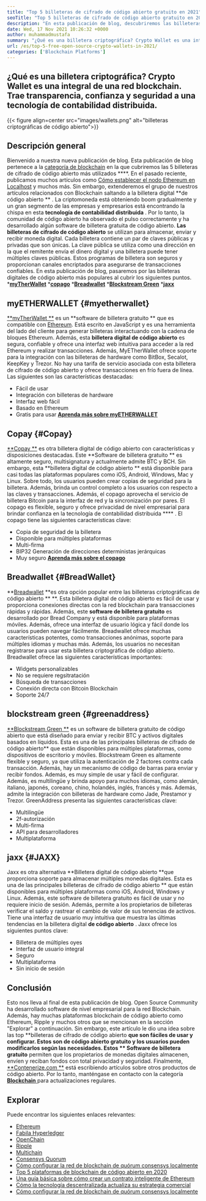 ```yaml
---
title: "Top 5 billeteras de cifrado de código abierto gratuito en 2021" 
seoTitle: "Top 5 billeteras de cifrado de código abierto gratuito en 2021" 
description: "En esta publicación de blog, descubriremos las billeteras de cifrado de código abierto más utilizadas como Breadwallet, Copay, Jaxx, Greenaddress y MyETherWallet." 
date: Wed, 17 Nov 2021 10:26:32 +0000
author: muhammadmustafa
summary: "¿Qué es una billetera criptográfica? Crypto Wallet es una integral de una red blockchain. Trae transparencia, confianza y seguridad a una tecnología de contabilidad distribuida." 
url: /es/top-5-free-open-source-crypto-wallets-in-2021/
categories: ['Blockchain Platforms']
---
```


## ¿Qué es una billetera criptográfica? Crypto Wallet es una integral de una red blockchain. Trae transparencia, confianza y seguridad a una tecnología de contabilidad distribuida.

{{< figure align=center src="images/wallets.png" alt="billeteras criptográficas de código abierto">}}


## Descripción general
Bienvenido a nuestra nueva publicación de blog. Esta publicación de blog pertenece a la [categoría de blockchain][1] en la que cubriremos las 5 billeteras de cifrado de código abierto más utilizados ****. En el pasado reciente, publicamos muchos artículos como [Cómo establecer el nodo Ethereum en Localhost][2] y muchos más. Sin embargo, extenderemos el grupo de nuestros artículos relacionados con Blockchain saltando a la billetera digital  **de código abierto ** . La criptomoneda está obteniendo boom gradualmente y un gran segmento de las empresas y empresarios está encontrando la chispa en esta  **tecnología de contabilidad distribuida**  . Por lo tanto, la comunidad de código abierto ha observado el pulso correctamente y ha desarrollado algún software de billetera gratuita de código abierto.
**Las billeteras de cifrado de código abierto**  se utilizan para almacenar, enviar y recibir moneda digital. Cada billetera contiene un par de claves públicas y privadas que son únicas. La clave pública se utiliza como una dirección en la que el remitente envía el dinero digital y una billetera puede tener múltiples claves públicas. Estos programas de billetera son seguros y proporcionan canales encriptados para asegurarse de transacciones confiables. En esta publicación de blog, pasaremos por las billeteras digitales de código abierto más populares al cubrir los siguientes puntos.
  ***[myTherWallet][3]** 
  ***[copago][4]** 
  ***[Breadwallet][5]** 
  ***[Blockstream Green][6]** 
  ***[jaxx][7]** 

## myETHERWALLET   {#myetherwallet}
[**myTherWallet **][8] es un  **software de billetera gratuito **  que es compatible con [Ethereum][9]. Está escrito en JavaScript y es una herramienta del lado del cliente para generar billeteras interactuando con la cadena de bloques Ethereum. Además, esta  **billetera digital de código abierto**   es segura, confiable y ofrece una interfaz web intuitiva para acceder a la red Ethereum y realizar transacciones. Además, MyETherWallet ofrece soporte para la integración con las billeteras de hardware como BitBox, Secalot, KeepKey y Trezor. No hay una tarifa de servicio asociada con esta billetera de cifrado de código abierto y ofrece transacciones en frío fuera de línea.
Las siguientes son las características destacadas:
  * Fácil de usar
  * Integración con billeteras de hardware
  * Interfaz web fácil
  * Basado en Ethereum
  * Gratis para usar
[**Aprenda más sobre myETHERWALLET** ][8]

## Copay   {#Copay}
[**Copay **][10] es otra billetera digital de código abierto con características y disposiciones destacadas. Este  **Software de billetera gratuito **  es altamente seguro, multisignatura y actualmente admite BTC y BCH. Sin embargo, esta  **billetera digital de código abierto **  está disponible para casi todas las plataformas populares como iOS, Android, Windows, Mac y Linux. Sobre todo, los usuarios pueden crear copias de seguridad para la billetera. Además, brinda un control completo a los usuarios con respecto a las claves y transacciones. Además, el copago aprovecha el servicio de billetera Bitcoin para la interfaz de red y la sincronización por pares. El copago es flexible, seguro y ofrece privacidad de nivel empresarial para brindar confianza en la tecnología de contabilidad distribuida **** .
El copago tiene las siguientes características clave:
  * Copia de seguridad de la billetera
  * Disponible para múltiples plataformas
  * Multi-firma
  * BIP32 Generación de direcciones deterministas jerárquicas
  * Muy seguro
**[Aprenda más sobre el copago][11]** 

## **Breadwallet** {#BreadWallet}
**[Breadwallet][12]  **es otra opción popular entre las billeteras criptográficas de código abierto **  **. Esta billetera digital de código abierto es fácil de usar y proporciona conexiones directas con la red blockchain para transacciones rápidas y rápidas. Además, este  **software de billetera gratuito**   es desarrollado por Bread Company y está disponible para plataformas móviles. Además, ofrece una interfaz de usuario lógica y fácil donde los usuarios pueden navegar fácilmente. Breadwallet ofrece muchas características potentes, como transacciones anónimas, soporte para múltiples idiomas y muchas más. Además, los usuarios no necesitan registrarse para usar esta billetera criptográfica de código abierto.
Breadwallet ofrece las siguientes características importantes:
  * Widgets personalizables
  * No se requiere regsitratación
  * Búsqueda de transacciones
  * Conexión directa con Bitcoin Blockchain
  * Soporte 24/7

## blockstream green   {#greenaddress}
[**Blockstream Green **][13] es un software de billetera gratuito de código abierto que está diseñado para enviar y recibir BTC y activos digitales basados ​​en líquidos. Esta es una de las principales billeteras de cifrado de código abierto**  que están disponibles para múltiples plataformas, como dispositivos de escritorio y móviles. Blockstream Green es altamente flexible y seguro, ya que utiliza la autenticación de 2 factores contra cada transacción. Además, hay un mecanismo de código de barras para enviar y recibir fondos. Además, es muy simple de usar y fácil de configurar. Además, es multilingüe y brinda apoyo para muchos idiomas, como alemán, italiano, japonés, coreano, chino, holandés, inglés, francés y más. Además, admite la integración con billeteras de hardware como Jade, Prestamor y Trezor.
GreenAddress presenta las siguientes características clave:
  * Multilingüe
  * 2f-autorización
  * Multi-firma
  * API para desarrolladores
  * Multiplataforma

## jaxx   {#JAXX}
Jaxx es otra alternativa **Billetera digital de código abierto  **que proporciona soporte para almacenar múltiples monedas digitales. Esta es una de las principales billeteras de cifrado de código abierto **  que están disponibles para múltiples plataformas como iOS, Android, Windows y Linux. Además, este software de billetera gratuito es fácil de usar y no requiere inicio de sesión. Además, permite a los propietarios de billeteras verificar el saldo y rastrear el cambio de valor de sus tenencias de activos. Tiene una interfaz de usuario muy intuitiva que muestra las últimas tendencias en la billetera digital  **de código abierto**  .
Jaxx ofrece los siguientes puntos clave:
  * Billetera de múltiples oyes
  * Interfaz de usuario integral
  * Seguro
  * Multiplataforma
  * Sin inicio de sesión

## Conclusión
Esto nos lleva al final de esta publicación de blog. Open Source Community ha desarrollado software de nivel empresarial para la red Blockchain. Además, hay muchas plataformas blockchain de código abierto como Ethereum, Ripple y muchos otros que se mencionan en la sección "Explorar" a continuación. Sin embargo, este artículo le dio una idea sobre las top **billeteras de cifrado de código abierto  **que son fáciles de usar y configurar. Estos son de código abierto gratuito y los usuarios pueden modificarlos según las necesidades. Estos **  Software de billetera gratuito**  permiten que los propietarios de monedas digitales almacenen, envíen y reciban fondos con total privacidad y seguridad.
Finalmente, [**Contenerize.com **][14] está escribiendo artículos sobre otros productos de código abierto. Por lo tanto, manténgase en contacto con la categoría [ **Blockchain**  ][1] para actualizaciones regulares.

## Explorar
Puede encontrar los siguientes enlaces relevantes:
  * [Ethereum][9]
  * [Fabila Hyperledger][15]
  * [OpenChain][16]
  * [Ripple][17]
  * [Multichain][18]
  * [Consensys Quorum][19]
  * [Cómo configurar la red de blockchain de quórum consensys localmente][20]
  * [Top 5 plataformas de blockchain de código abierto en 2020][21]
  * [Una guía básica sobre cómo crear un contrato inteligente de Ethereum][22]
  * [Cómo la tecnología descentralizada actualiza su estrategia comercial][23]
  * [Cómo configurar la red de blockchain de quórum consensys localmente][20]

  
[1]: https://products.containerize.com/blockchain-platforms/
[2]: https://blog.containerize.com/blockchain-platforms/what-is-testnet-how-to-deploy-it-ethereum-testnet/
[3]: #MyEtherWallet
[4]: #Copay
[5]: #Breadwallet
[6]: #GreenAddress
[7]: #Jaxx
[8]: https://www.myetherwallet.com/
[9]: https://products.containerize.com/blockchain-platforms/ethereum
[10]: https://github.com/bitpay/copay
[11]: //github.com/bitpay/copay
[12]: https://brd.com/
[13]: https://blockstream.com/green/
[14]: https://www.containerize.com/
[15]: https://products.containerize.com/blockchain-platforms/hyperledger-fabric
[16]: https://products.containerize.com/blockchain-platforms/openchain
[17]: https://products.containerize.com/blockchain-platforms/ripple
[18]: https://products.containerize.com/blockchain-platforms/multichain
[19]: https://products.containerize.com/blockchain-platforms/consensys-quorum
[20]: https://blog.containerize.com/blockchain-platforms/how-to-setup-consensys-quorum-blockchain-network-locally/
[21]: https://blog.containerize.com/blockchain-platforms/top-5-open-source-blockchain-platforms-in-2020/
[22]: https://blog.containerize.com/
[23]: https://blog.containerize.com/2020/11/27/how-decentralized-technology-upgrades-your-business-strategy/
